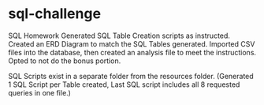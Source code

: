 # sql-challenge
SQL Homework
Generated SQL Table Creation scripts as instructed. Created an ERD Diagram to match the SQL Tables generated. Imported CSV files into the database, then created an analysis file to meet the instructions. Opted to not do the bonus portion. 

SQL Scripts exist in a separate folder from the resources folder. (Generated 1 SQL Script per Table created, Last SQL script includes all 8 requested queries in one file.)
